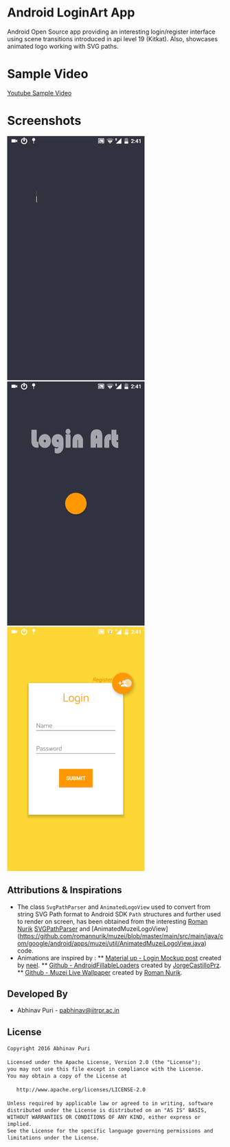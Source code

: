 Android LoginArt App
====================
Android Open Source app providing an interesting login/register interface using scene transitions introduced in api level 19 (Kitkat).
Also, showcases animated logo working with SVG paths.

Sample Video
============
[Youtube Sample Video](https://www.youtube.com/watch?v=3KVk6ujXoVc)

Screenshots
===========
![Demo Screenshot 2][1] ![Demo Screenshot 4][2] ![Demo Screenshot 3][3] 

Attributions & Inspirations
---------------------------
* The class `SvgPathParser` and `AnimatedLogoView` used to convert from string SVG Path format to Android SDK `Path` structures and further used to render on screen, has been obtained from the interesting [Roman Nurik](https://github.com/romannurik) [SVGPathParser](https://github.com/romannurik/muzei/blob/master/main%2Fsrc%2Fmain%2Fjava%2Fcom%2Fgoogle%2Fandroid%2Fapps%2Fmuzei%2Futil%2FSvgPathParser.java)  and [AnimatedMuzeiLogoView] (https://github.com/romannurik/muzei/blob/master/main/src/main/java/com/google/android/apps/muzei/util/AnimatedMuzeiLogoView.java) code.
* Animations are inspired by :
  ** [Material up - Login Mockup post](http://www.materialup.com/posts/login-mockup) created by [neel](http://www.materialup.com/neel2292).
  ** [Github - AndroidFillableLoaders](https://github.com/JorgeCastilloPrz/AndroidFillableLoaders) created by [JorgeCastilloPrz](http://jorgecastillo.xyz/).
  ** [Github - Muzei Live Wallpaper](https://github.com/romannurik/muzei) created by [Roman Nurik](http://roman.nurik.net/).

Developed By
------------
* Abhinav Puri - <pabhinav@iitrpr.ac.in>

License
-------

    Copyright 2016 Abhinav Puri

    Licensed under the Apache License, Version 2.0 (the "License");
    you may not use this file except in compliance with the License.
    You may obtain a copy of the License at

       http://www.apache.org/licenses/LICENSE-2.0

    Unless required by applicable law or agreed to in writing, software
    distributed under the License is distributed on an "AS IS" BASIS,
    WITHOUT WARRANTIES OR CONDITIONS OF ANY KIND, either express or implied.
    See the License for the specific language governing permissions and
    limitations under the License.

[1]: ./demogif/svgPathAnimation.gif
[2]: ./demogif/ballBouncingAndRevealEffect.gif
[3]: ./demogif/loginAndRegister.gif
